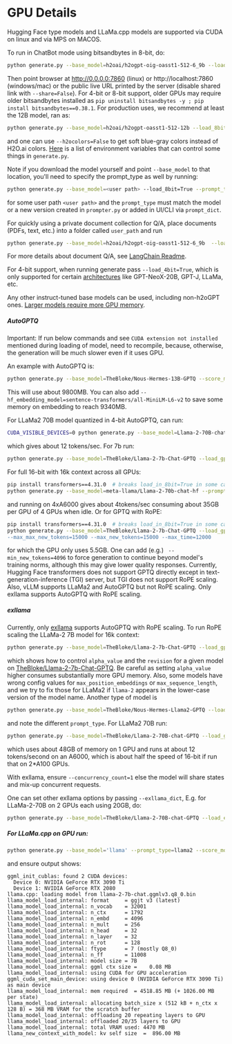 # GPU Details

Hugging Face type models and LLaMa.cpp models are supported via CUDA on linux and via MPS on MACOS. 

To run in ChatBot mode using bitsandbytes in 8-bit, do:
```bash
python generate.py --base_model=h2oai/h2ogpt-oig-oasst1-512-6_9b --load_8bit=True
```
Then point browser at http://0.0.0.0:7860 (linux) or http://localhost:7860 (windows/mac) or the public live URL printed by the server (disable shared link with `--share=False`).  For 4-bit or 8-bit support, older GPUs may require older bitsandbytes installed as `pip uninstall bitsandbytes -y ; pip install bitsandbytes==0.38.1`.  For production uses, we recommend at least the 12B model, ran as:
```bash
python generate.py --base_model=h2oai/h2ogpt-oasst1-512-12b --load_8bit=True
```
and one can use `--h2ocolors=False` to get soft blue-gray colors instead of H2O.ai colors.  [Here](FAQ.md#what-envs-can-i-pass-to-control-h2ogpt) is a list of environment variables that can control some things in `generate.py`.

Note if you download the model yourself and point `--base_model` to that location, you'll need to specify the prompt_type as well by running:
```bash
python generate.py --base_model=<user path> --load_8bit=True --prompt_type=human_bot
```
for some user path `<user path>` and the `prompt_type` must match the model or a new version created in `prompter.py` or added in UI/CLI via `prompt_dict`.

For quickly using a private document collection for Q/A, place documents (PDFs, text, etc.) into a folder called `user_path` and run
```bash
python generate.py --base_model=h2oai/h2ogpt-oig-oasst1-512-6_9b  --load_8bit=True --langchain_mode=UserData --user_path=user_path
```
For more details about document Q/A, see [LangChain Readme](README_LangChain.md).

For 4-bit support, when running generate pass `--load_4bit=True`, which is only supported for certain [architectures](https://github.com/huggingface/peft#models-support-matrix) like GPT-NeoX-20B, GPT-J, LLaMa, etc.

Any other instruct-tuned base models can be used, including non-h2oGPT ones.  [Larger models require more GPU memory](FAQ.md#larger-models-require-more-gpu-memory).

##### AutoGPTQ

Important: If run below commands and see `CUDA extension not installed` mentioned during loading of model, need to recompile, because, otherwise, the generation will be much slower even if it uses GPU.

An example with AutoGPTQ is:
```bash
python generate.py --base_model=TheBloke/Nous-Hermes-13B-GPTQ --score_model=None --load_gptq=model --use_safetensors=True --prompt_type=instruct --langchain_mode=UserData
```
This will use about 9800MB.  You can also add `--hf_embedding_model=sentence-transformers/all-MiniLM-L6-v2` to save some memory on embedding to reach 9340MB.

For LLaMa2 70B model quantized in 4-bit AutoGPTQ, can run:
```bash
CUDA_VISIBLE_DEVICES=0 python generate.py --base_model=Llama-2-70B-chat-GPTQ --load_gptq="gptq_model-4bit--1g" --use_safetensors=True --prompt_type=llama2 --save_dir='save`
```
which gives about 12 tokens/sec.  For 7b run:
```bash
python generate.py --base_model=TheBloke/Llama-2-7b-Chat-GPTQ --load_gptq="model" --use_safetensors=True --prompt_type=llama2 --save_dir='save`
```
For full 16-bit with 16k context across all GPUs:
```bash
pip install transformers==4.31.0  # breaks load_in_8bit=True in some cases (https://github.com/huggingface/transformers/issues/25026)
python generate.py --base_model=meta-llama/Llama-2-70b-chat-hf --prompt_type=llama2 --rope_scaling="{'type': 'linear', 'factor': 4}" --use_gpu_id=False --save_dir=savemeta70b
```
and running on 4xA6000 gives about 4tokens/sec consuming about 35GB per GPU of 4 GPUs when idle.
Or for GPTQ with RoPE:
```bash
pip install transformers==4.31.0  # breaks load_in_8bit=True in some cases (https://github.com/huggingface/transformers/issues/25026)
python generate.py --base_model=TheBloke/Llama-2-7b-Chat-GPTQ --load_gptq="model" --use_safetensors=True --prompt_type=llama2 --score_model=None --save_dir='7bgptqrope4` --rope_scaling="{'type':'dynamic', 'factor':4}"
--max_max_new_tokens=15000 --max_new_tokens=15000 --max_time=12000
```
for which the GPU only uses 5.5GB.  One can add (e.g.) ` --min_new_tokens=4096` to force generation to continue beyond model's training norms, although this may give lower quality responses.
Currently, Hugging Face transformers does not support GPTQ directly except in text-generation-inference (TGI) server, but TGI does not support RoPE scaling.  Also, vLLM supports LLaMa2 and AutoGPTQ but not RoPE scaling.  Only exllama supports AutoGPTQ with RoPE scaling.

##### exllama

Currently, only [exllama](https://github.com/turboderp/exllama) supports AutoGPTQ with RoPE scaling.
To run RoPE scaling the LLaMa-2 7B model for 16k context:
```bash
python generate.py --base_model=TheBloke/Llama-2-7b-Chat-GPTQ --load_gptq="model" --use_safetensors=True --prompt_type=llama2 --save_dir='save' --load_exllama=True --revision=gptq-4bit-32g-actorder_True --rope_scaling="{'alpha_value':4}"
```
which shows how to control `alpha_value` and the `revision` for a given model on [TheBloke/Llama-2-7b-Chat-GPTQ](https://huggingface.co/TheBloke/Llama-2-7b-Chat-GPTQ).  Be careful as setting `alpha_value` higher consumes substantially more GPU memory.  Also, some models have wrong config values for `max_position_embeddings` or `max_sequence_length`, and we try to fix those for LLaMa2 if `llama-2` appears in the lower-case version of the model name.
Another type of model is
```bash
python generate.py --base_model=TheBloke/Nous-Hermes-Llama2-GPTQ --load_gptq="model" --use_safetensors=True --prompt_type=llama2 --save_dir='save' --load_exllama=True --revision=gptq-4bit-32g-actorder_True --rope_scaling="{'alpha_value':4}"
```
and note the different `prompt_type`.  For LLaMa2 70B run:
```bash
python generate.py --base_model=TheBloke/Llama-2-70B-chat-GPTQ --load_gptq=gptq_model-4bit-128g --use_safetensors=True --prompt_type=llama2 --load_exllama=True --revision=main
```
which uses about 48GB of memory on 1 GPU and runs at about 12 tokens/second on an A6000, which is about half the speed of 16-bit if run that on 2*A100 GPUs.

With exllama, ensure `--concurrency_count=1` else the model will share states and mix-up concurrent requests.

One can set other exllama options by passing `--exllama_dict`, E.g. for LLaMa-2-70B on 2 GPUs each using 20GB, do:
```bash
python generate.py --base_model=TheBloke/Llama-2-70B-chat-GPTQ --load_exllama=True --use_safetensors=True --use_gpu_id=False --load_gptq=main --prompt_type=llama2 --exllama_dict="{'set_auto_map':'20,20'}"
```

##### For LLaMa.cpp on GPU run:
```bash
python generate.py --base_model='llama' --prompt_type=llama2 --score_model=None --langchain_mode='UserData' --user_path=user_path
```
and ensure output shows:
```text
ggml_init_cublas: found 2 CUDA devices:
  Device 0: NVIDIA GeForce RTX 3090 Ti
  Device 1: NVIDIA GeForce RTX 2080
llama.cpp: loading model from llama-2-7b-chat.ggmlv3.q8_0.bin
llama_model_load_internal: format     = ggjt v3 (latest)
llama_model_load_internal: n_vocab    = 32001
llama_model_load_internal: n_ctx      = 1792
llama_model_load_internal: n_embd     = 4096
llama_model_load_internal: n_mult     = 256
llama_model_load_internal: n_head     = 32
llama_model_load_internal: n_layer    = 32
llama_model_load_internal: n_rot      = 128
llama_model_load_internal: ftype      = 7 (mostly Q8_0)
llama_model_load_internal: n_ff       = 11008
llama_model_load_internal: model size = 7B
llama_model_load_internal: ggml ctx size =    0.08 MB
llama_model_load_internal: using CUDA for GPU acceleration
ggml_cuda_set_main_device: using device 0 (NVIDIA GeForce RTX 3090 Ti) as main device
llama_model_load_internal: mem required  = 4518.85 MB (+ 1026.00 MB per state)
llama_model_load_internal: allocating batch_size x (512 kB + n_ctx x 128 B) = 368 MB VRAM for the scratch buffer
llama_model_load_internal: offloading 20 repeating layers to GPU
llama_model_load_internal: offloaded 20/35 layers to GPU
llama_model_load_internal: total VRAM used: 4470 MB
llama_new_context_with_model: kv self size  =  896.00 MB
```
